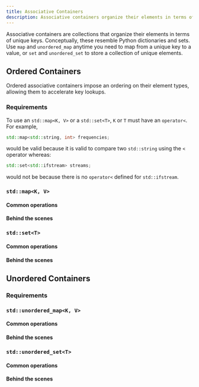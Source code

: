 ```yaml
---
title: Associative Containers
description: Associative containers organize their elements in terms of unique keys.
---
```


Associative containers are collections that organize their elements in terms of unique keys. Conceptually, these resemble Python dictionaries and sets. Use `map` and `unordered_map` anytime you need to map from a unique key to a value, or `set` and `unordered_set` to store a collection of unique elements.

## Ordered Containers

Ordered associative containers impose an ordering on their element types, allowing them to accelerate key lookups.

### Requirements

To use an `std::map<K, V>` or a `std::set<T>`, `K` or `T` must have an `operator<`. For example,

```cpp
std::map<std::string, int> frequencies; 
```

would be valid because it is valid to compare two `std::string` using the `<` operator whereas:

```cpp
std::set<std::ifstream> streams;
```

would not be because there is no `operator<` defined for `std::ifstream`.

### `std::map<K, V>`

#### Common operations

#### Behind the scenes

### `std::set<T>`

#### Common operations

#### Behind the scenes

## Unordered Containers

### Requirements

### `std::unordered_map<K, V>`

#### Common operations

#### Behind the scenes

### `std::unordered_set<T>`

#### Common operations

#### Behind the scenes
